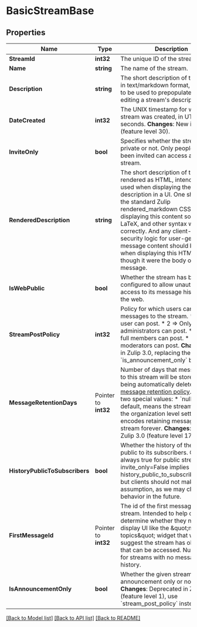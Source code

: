# BasicStreamBase

## Properties

Name | Type | Description | Notes
------------ | ------------- | ------------- | -------------
**StreamId** | **int32** | The unique ID of the stream.  | [optional] 
**Name** | **string** | The name of the stream.  | [optional] 
**Description** | **string** | The short description of the stream in text/markdown format, intended to be used to prepopulate UI for editing a stream&#39;s description.  | [optional] 
**DateCreated** | **int32** | The UNIX timestamp for when the stream was created, in UTC seconds.  **Changes**: New in Zulip 4.0 (feature level 30).  | [optional] 
**InviteOnly** | **bool** | Specifies whether the stream is private or not. Only people who have been invited can access a private stream.  | [optional] 
**RenderedDescription** | **string** | The short description of the stream rendered as HTML, intended to be used when displaying the stream description in a UI.  One should use the standard Zulip rendered_markdown CSS when displaying this content so that emoji, LaTeX, and other syntax work correctly.  And any client-side security logic for user-generated message content should be applied when displaying this HTML as though it were the body of a Zulip message.  | [optional] 
**IsWebPublic** | **bool** | Whether the stream has been configured to allow unauthenticated access to its message history from the web.  | [optional] 
**StreamPostPolicy** | **int32** | Policy for which users can post messages to the stream.  * 1 &#x3D;&gt; Any user can post. * 2 &#x3D;&gt; Only administrators can post. * 3 &#x3D;&gt; Only full members can post. * 4 &#x3D;&gt; Only moderators can post.  **Changes**: New in Zulip 3.0, replacing the previous &#x60;is_announcement_only&#x60; boolean.  | [optional] 
**MessageRetentionDays** | Pointer to **int32** | Number of days that messages sent to this stream will be stored before being automatically deleted by the [message retention policy](/help/message-retention-policy).  There are two special values:  * &#x60;null&#x60;, the default, means the stream will inherit the organization   level setting. * &#x60;-1&#x60; encodes retaining messages in this stream forever.  **Changes**: New in Zulip 3.0 (feature level 17).  | [optional] 
**HistoryPublicToSubscribers** | **bool** | Whether the history of the stream is public to its subscribers.  Currently always true for public streams (i.e. invite_only&#x3D;False implies history_public_to_subscribers&#x3D;True), but clients should not make that assumption, as we may change that behavior in the future.  | [optional] 
**FirstMessageId** | Pointer to **int32** | The id of the first message in the stream.  Intended to help clients determine whether they need to display UI like the \&quot;more topics\&quot; widget that would suggest the stream has older history that can be accessed.  Null is used for streams with no message history.  | [optional] 
**IsAnnouncementOnly** | **bool** | Whether the given stream is announcement only or not.  **Changes**: Deprecated in Zulip 3.0 (feature level 1), use &#x60;stream_post_policy&#x60; instead.  | [optional] 

[[Back to Model list]](../README.md#documentation-for-models) [[Back to API list]](../README.md#documentation-for-api-endpoints) [[Back to README]](../README.md)


